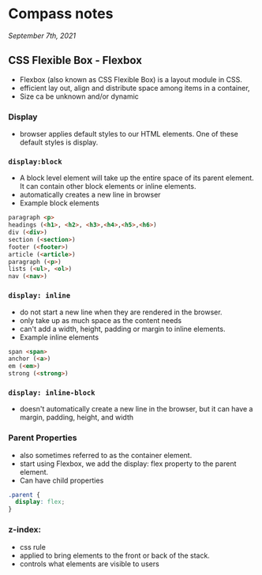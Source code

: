 # Compass notes
*September 7th, 2021*
## CSS Flexible Box - Flexbox
  * Flexbox (also known as CSS Flexible Box) is a layout module in CSS.
  * efficient lay out, align and distribute space among items in a container, 
  * Size ca be unknown and/or dynamic
### Display
  * browser applies default styles to our HTML elements. One of these default styles is display.
### `display:block` 
  * A block level element will take up the entire space of its parent element. It can contain other block elements or inline elements.
  * automatically creates a new line in browser
  * Example block elements
```html
paragraph <p>
headings (<h1>, <h2>, <h3>,<h4>,<h5>,<h6>)
div (<div>)
section (<section>)
footer (<footer>)
article (<article>)
paragraph (<p>)
lists (<ul>, <ol>)
nav (<nav>)
```
### `display: inline`
  * do not start a new line when they are rendered in the browser.
  * only take up as much space as the content needs
  * can't add a width, height, padding or margin to inline elements. 
  * Example inline elements
```html
span <span>
anchor (<a>)
em (<em>)
strong (<strong>)
```
### `display: inline-block`
  * doesn't automatically create a new line in the browser, but it can have a margin, padding, height, and width
### Parent Properties
  * also sometimes referred to as the container element.
  * start using Flexbox, we add the display: flex property to the parent element.
  * Can have child properties
```css
.parent {
  display: flex;
}
```
### z-index: #
  * css rule
  * applied to bring elements to the front or back of the stack.
  * controls what elements are visible to users